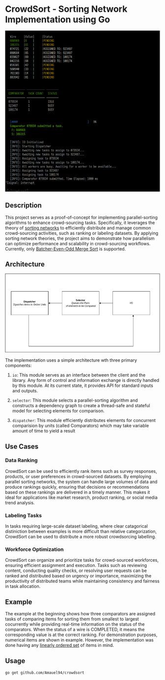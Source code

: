 # CrowdSort - Sorting Network Implementation using Go

![](/docs/images/peek.2.gif)

## Description

This project serves as a proof-of-concept for implementing parallel-sorting algorithms to enhance crowd-sourcing tasks. Specifically, it leverages the theory of [sorting networks](https://en.wikipedia.org/wiki/Sorting_network) to efficiently distribute and manage common crowd-sourcing activities, such as ranking or labeling datasets. By applying sorting network theories, the project aims to demonstrate how parallelism can optimize performance and scalability in crowd-sourcing workflows. Currently, only [Batcher-Even-Odd Merge Sort](https://en.wikipedia.org/wiki/Batcher_odd%E2%80%93even_mergesort) is supported.

## Architecture

![](/docs/images/arch.png)

The implementation uses a simple architecture wth three primary components:

1. `io`: This module serves as an interface between the client and the library. Any form of control and information exchange is directly handled by this module. At its current state, it provides API for standard inputs and outputs.

2. `selector`: This module selects a parallel-sorting algorithm and constructs a dependency graph to create a thread-safe and stateful model for selecting elements for comparison.

3. `dispatcher`: This module efficiently distributes elements for concurrent comparision by units (called Comparators) which may take variable amount of time to yield a result

## Use Cases

### Data Ranking

CrowdSort can be used to efficiently rank items such as survey responses, products, or user preferences in crowd-sourced datasets. By employing parallel sorting networks, the system can handle large volumes of data and produce rankings quickly, ensuring that decisions or recommendations based on these rankings are delivered in a timely manner. This makes it ideal for applications like market research, product ranking, or social media trend analysis.

### Labeling Tasks

In tasks requiring large-scale dataset labeling, where clear catagorical distiniction between examples is more difficult than relative categorization, CrowdSort can be used to distribute a more robust crowdsorcing labelling.

### Workforce Optimization

CrowdSort can organize and prioritize tasks for crowd-sourced workforces, ensuring efficient assignment and execution. Tasks such as reviewing content, conducting quality checks, or resolving user requests can be ranked and distributed based on urgency or importance, maximizing the productivity of distributed teams while maintaining consistency and fairness in task allocation.

## Example

The example at the beginning shows how three comparators are assigned tasks of comparing items for sorting them from smallest to largest cocurrently while providing real-time information on the status of the comparators. When the status of a wire is COMPLETED, it means the corresponding value is at the correct ranking. For demonstration purposes, numerical items are shown in example. However, the implementation was done having any [linearly ordered set](https://en.wikipedia.org/wiki/Total_order) of items in mind.

## Usage

```bash
go get github.com/Amauel94/crowdsort
```
